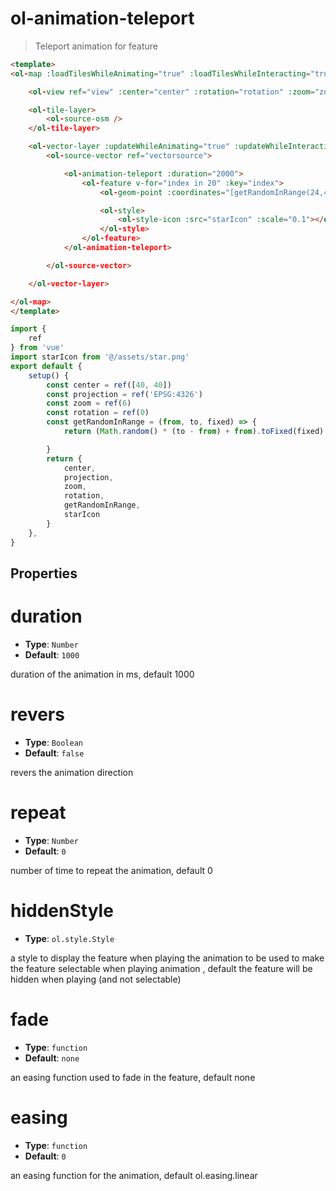 # ol-animation-teleport

> Teleport animation for feature


<script setup>
import TeleportAnimation from "@demos/TeleportAnimation.vue"
</script>

<ClientOnly>
<TeleportAnimation />
</ClientOnly>


```html
<template>
<ol-map :loadTilesWhileAnimating="true" :loadTilesWhileInteracting="true" style="height:700px">

    <ol-view ref="view" :center="center" :rotation="rotation" :zoom="zoom" :projection="projection" />

    <ol-tile-layer>
        <ol-source-osm />
    </ol-tile-layer>

    <ol-vector-layer :updateWhileAnimating="true" :updateWhileInteracting="true">
        <ol-source-vector ref="vectorsource">

            <ol-animation-teleport :duration="2000">
                <ol-feature v-for="index in 20" :key="index">
                    <ol-geom-point :coordinates="[getRandomInRange(24,45,3),getRandomInRange(35,41,3)]"></ol-geom-point>

                    <ol-style>
                        <ol-style-icon :src="starIcon" :scale="0.1"></ol-style-icon>
                    </ol-style>
                </ol-feature>
            </ol-animation-teleport>

        </ol-source-vector>

    </ol-vector-layer>

</ol-map>
</template>
```

```js
import {
    ref
} from 'vue'
import starIcon from '@/assets/star.png'
export default {
    setup() {
        const center = ref([40, 40])
        const projection = ref('EPSG:4326')
        const zoom = ref(6)
        const rotation = ref(0)
        const getRandomInRange = (from, to, fixed) => {
            return (Math.random() * (to - from) + from).toFixed(fixed) * 1;

        }
        return {
            center,
            projection,
            zoom,
            rotation,
            getRandomInRange,
            starIcon
        }
    },
}
```


## Properties

# duration

- **Type**: `Number`
- **Default**: `1000`

duration of the animation in ms, default 1000

# revers

- **Type**: `Boolean`
- **Default**: `false`

revers the animation direction

# repeat

- **Type**: `Number`
- **Default**: `0`

number of time to repeat the animation, default 0

# hiddenStyle

- **Type**: `ol.style.Style`

a style to display the feature when playing the animation to be used to make the feature selectable when playing animation , default the feature will be hidden when playing (and not selectable)

# fade

- **Type**: `function`
- **Default**: `none`

an easing function used to fade in the feature, default none

# easing

- **Type**: `function`
- **Default**: `0`

an easing function for the animation, default ol.easing.linear


